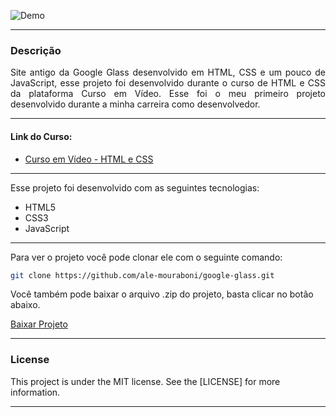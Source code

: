 ![Demo](readme/demo.gif)

---

<div style="text-align: justify">

### Descrição
Site antigo da Google Glass desenvolvido em HTML, CSS e um pouco de JavaScript, esse projeto foi desenvolvido durante o curso de HTML e CSS da plataforma Curso em Vídeo. Esse foi o meu primeiro projeto desenvolvido durante a minha carreira como desenvolvedor.

</div>

---

#### Link do Curso:

* [Curso em Vídeo - HTML e CSS](https://www.cursoemvideo.com/course/html5/)

---

Esse projeto foi desenvolvido com as seguintes tecnologias:
* HTML5
* CSS3
* JavaScript

---

Para ver o projeto você pode clonar ele com o seguinte comando:    

```sh
git clone https://github.com/ale-mouraboni/google-glass.git
```  
  
Você também pode baixar o arquivo .zip do projeto, basta clicar no botão abaixo.  
  
[Baixar Projeto](https://github.com/ale-mouraboni/hdc-agency/archive/refs/heads/main.zip)

---

### License
This project is under the MIT license. See the [LICENSE] for more information.

---
